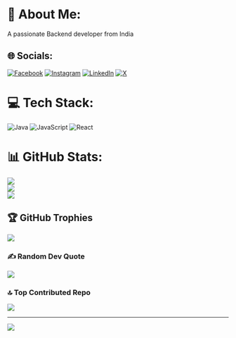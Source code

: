 # 💫 About Me:
A passionate Backend developer from India


## 🌐 Socials:
[![Facebook](https://img.shields.io/badge/Facebook-%231877F2.svg?logo=Facebook&logoColor=white)](https://www.facebook.com/heychirru26) 
[![Instagram](https://img.shields.io/badge/Instagram-%23E4405F.svg?logo=Instagram&logoColor=white)](https://instagram.com/hey_chirru) 
[![LinkedIn](https://img.shields.io/badge/LinkedIn-%230077B5.svg?logo=linkedin&logoColor=white)](https://www.linkedin.com/in/heychirru26) 
[![X](https://img.shields.io/badge/X-black.svg?logo=X&logoColor=white)](https://x.com/hey_chirru)

# 💻 Tech Stack:
![Java](https://img.shields.io/badge/java-%23ED8B00.svg?style=for-the-badge&logo=openjdk&logoColor=white) ![JavaScript](https://img.shields.io/badge/javascript-%23323330.svg?style=for-the-badge&logo=javascript&logoColor=%23F7DF1E) ![React](https://img.shields.io/badge/react-%2320232a.svg?style=for-the-badge&logo=react&logoColor=%2361DAFB)
# 📊 GitHub Stats:
![](https://github-readme-stats.vercel.app/api?username=heychirru&theme=dark&hide_border=false&include_all_commits=true&count_private=false)<br/>
![](https://github-readme-streak-stats.herokuapp.com/?user=heychirru&theme=dark&hide_border=false)<br/>
![](https://github-readme-stats.vercel.app/api/top-langs/?username=heychirru&theme=dark&hide_border=false&include_all_commits=true&count_private=false&layout=compact)

## 🏆 GitHub Trophies
![](https://github-profile-trophy.vercel.app/?username=heychirru&theme=dark&no-frame=false&no-bg=false&margin-w=4)

### ✍️ Random Dev Quote
![](https://quotes-github-readme.vercel.app/api?type=horizontal&theme=dark)

### 🔝 Top Contributed Repo
![](https://github-contributor-stats.vercel.app/api?username=heychirru&limit=5&theme=dark&combine_all_yearly_contributions=true)

---
[![](https://visitcount.itsvg.in/api?id=heychirru&icon=2&color=2)](https://visitcount.itsvg.in)

<!-- Proudly created with GPRM ( https://gprm.itsvg.in ) -->
